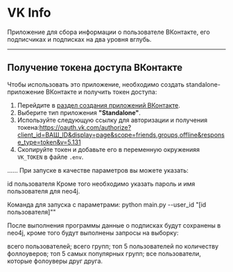 # VK Info 

Приложение для сбора информации о пользователе ВКонтакте, его подписчиках и подписках на два уровня вглубь.

---

## Получение токена доступа ВКонтакте

Чтобы использовать это приложение, необходимо создать standalone-приложение ВКонтакте и получить токен доступа:

1. Перейдите в [раздел создания приложений ВКонтакте](https://vk.com/editapp?act=create).
2. Выберите тип приложения **"Standalone"**.
3. Используйте следующую ссылку для авторизации и получения токена:https://oauth.vk.com/authorize?client_id=ВАШ_ID&display=page&scope=friends,groups,offline&response_type=token&v=5.131
4. Скопируйте токен и добавьте его в переменную окруженияя `VK_TOKEN` в файле `.env`.

......
При запуске в качестве параметров вы можете указать:

id пользователя
Кроме того необходимо указать пароль и имя пользователя для neo4j.

Команда для запуска с параметрами: python main.py --user_id "[id пользователя]""

После выполнения программы данные о подписках будут сохранены в neo4j, кроме того будут выполнены запросы на выборку:

всего пользователей;
всего групп;
топ 5 пользователей по количеству фоллоуверов;
топ 5 самых популярных групп;
все пользователи, которые фолоуверы друг друга.

